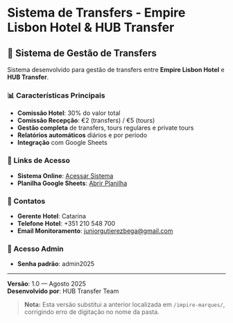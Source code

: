 # Sistema de Transfers - Empire Lisbon Hotel & HUB Transfer

## 🏨 Sistema de Gestão de Transfers

Sistema desenvolvido para gestão de transfers entre **Empire Lisbon Hotel** e **HUB Transfer**.

### 📊 Características Principais

- **Comissão Hotel**: 30% do valor total
- **Comissão Recepção**: €2 (transfers) / €5 (tours)
- **Gestão completa** de transfers, tours regulares e private tours
- **Relatórios automáticos** diários e por período
- **Integração** com Google Sheets

### 🔗 Links de Acesso

- **Sistema Online**: [Acessar Sistema](https://hubtransfer.github.io/hub-transfer/empire-lisbon/)
- **Planilha Google Sheets**: [Abrir Planilha](https://docs.google.com/spreadsheets/d/12uW6XqVZJBIieHFl02zfatcWjPhHnYpZjydBK-JgV_A/)

### 👥 Contatos

- **Gerente Hotel**: Catarina
- **Telefone Hotel**: +351 210 548 700
- **Email Monitoramento**: juniorgutierezbega@gmail.com

### 🔐 Acesso Admin

- **Senha padrão**: admin2025

---

**Versão**: 1.0 — Agosto 2025  
**Desenvolvido por**: HUB Transfer Team  

> **Nota:** Esta versão substitui a anterior localizada em `/impire-marques/`, corrigindo erro de digitação no nome da pasta.
